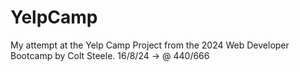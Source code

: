 # YelpCamp
 My attempt at the Yelp Camp Project from the 2024 Web Developer Bootcamp by Colt Steele.
 16/8/24 -> @ 440/666
